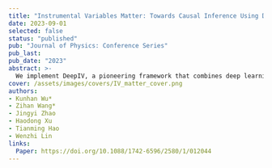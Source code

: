 ```yaml
---
title: "Instrumental Variables Matter: Towards Causal Inference Using Deep Learning"
date: 2023-09-01
selected: false
status: "published"
pub: "Journal of Physics: Conference Series"
pub_last:
pub_date: "2023"
abstract: >-
  We implement DeepIV, a pioneering framework that combines deep learning and instrumental variables for causal inference, to predict the effect of educational background on annual income using real-world datasets. Our results show that DeepIV achieves causal effect predictions comparable to established causal inference models and performs on par with traditional supervised learning methods. This demonstrates DeepIV’s practical reliability for real-world causal inference tasks.
cover: /assets/images/covers/IV_matter_cover.png
authors:
- Kunhan Wu*
- Zihan Wang*
- Jingyi Zhao
- Haodong Xu
- Tianming Hao
- Wenzhi Lin
links:
  Paper: https://doi.org/10.1088/1742-6596/2580/1/012044
---
```


